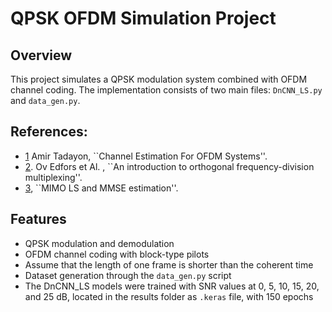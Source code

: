 # QPSK OFDM Simulation Project

## Overview
This project simulates a QPSK modulation system combined with OFDM channel coding. The implementation consists of two main files: `DnCNN_LS.py` and `data_gen.py`.
## References:
  - [1](https://repository.library.northeastern.edu/files/neu:cj82pr619/fulltext.pdf) Amir Tadayon, ``Channel Estimation For OFDM Systems''.
  - [2](https://www.diva-portal.org/smash/get/diva2:996957/FULLTEXT01.pdf). Ov Edfors et Al. , ``An introduction to orthogonal frequency-division multiplexing''.
  - [3](https://colab.research.google.com/drive/1WqbC9KtHXojvmQhkrdRA0H29DnFeSFlv?usp=sharing), ``MIMO LS and MMSE estimation''.
## Features
- QPSK modulation and demodulation
- OFDM channel coding with block-type pilots
- Assume that the length of one frame is shorter than the coherent time
- Dataset generation through the `data_gen.py` script
- The DnCNN_LS models were trained with SNR values at 0, 5, 10, 15, 20, and 25 dB, located in the results folder as `.keras` file, with 150 epochs

